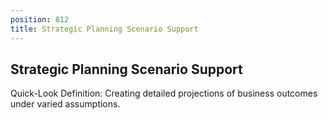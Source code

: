 ```yaml
---
position: 812
title: Strategic Planning Scenario Support
---
```


## Strategic Planning Scenario Support

Quick-Look Definition: Creating detailed projections of business outcomes under varied assumptions.